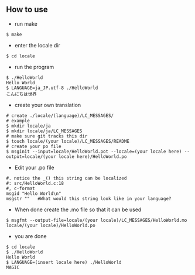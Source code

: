 ## How to use

* run make
```shell
$ make
```
* enter the locale dir
```shell
$ cd locale
```
* run the program
```shell
$ ./HelloWorld
Hello World
$ LANGUAGE=ja_JP.utf-8 ./HelloWorld
こんにちは世界
```
* create your own translation
```shell
# create ./locale/(language)/LC_MESSAGES/
# example
$ mkdir locale/ja
$ mkdir locale/ja/LC_MESSAGES
# make sure git tracks this dir
$ touch locale/(your locale)/LC_MESSAGES/README
# create your po file
$ msginit --input=locale/HelloWorld.pot --locale=(your locale here) --output=locale/(your locale here)/HelloWorld.po
```
* Edit your .po file
```pot
#. notice the _() this string can be localized
#: src/HelloWorld.c:18
#, c-format
msgid "Hello World\n"
msgstr ""   #What would this string look like in your language?
```
* When done create the .mo file so that it can be used
```shell
$ msgfmt --output-file=locale/(your locale)/LC_MESSAGES/HelloWorld.mo locale/(your locale)/HelloWorld.po
```
* you are done
```shell
$ cd locale
$ ./HelloWorld
Hello World
$ LANGUAGE=(insert locale here) ./HelloWorld
MAGIC
```
